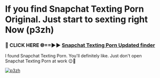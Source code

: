 # If you find Snapchat Texting Porn Original. Just start to sexting right Now (p3zh)

<h3>🔴 CLICK HERE 🌐==►► <a href="https://tinyurl.com/mtbk5fxa" rel="nofollow">Snapchat Texting Porn Updated finder</a></h3>

I found Snapchat Texting Porn. You'll definitely like. Just don't open Snapchat Texting Porn at work 😉💬

[![p3zh](https://i.imgur.com/Q8WKrnY.jpeg)](https://tinyurl.com/mtbk5fxa)
